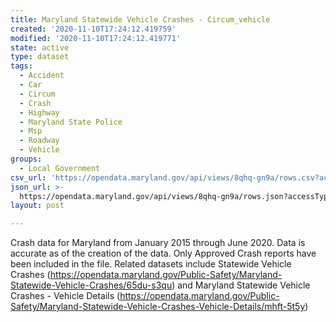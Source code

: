 ```yaml
---
title: Maryland Statewide Vehicle Crashes - Circum_vehicle
created: '2020-11-10T17:24:12.419759'
modified: '2020-11-10T17:24:12.419771'
state: active
type: dataset
tags:
  - Accident
  - Car
  - Circum
  - Crash
  - Highway
  - Maryland State Police
  - Msp
  - Roadway
  - Vehicle
groups:
  - Local Government
csv_url: 'https://opendata.maryland.gov/api/views/8qhq-gn9a/rows.csv?accessType=DOWNLOAD'
json_url: >-
  https://opendata.maryland.gov/api/views/8qhq-gn9a/rows.json?accessType=DOWNLOAD
layout: post

---
```

Crash data for Maryland from January 2015 through June 2020. Data is accurate as of the creation of the data. Only Approved Crash reports have been included in the file. Related datasets include Statewide Vehicle Crashes (https://opendata.maryland.gov/Public-Safety/Maryland-Statewide-Vehicle-Crashes/65du-s3qu) and Maryland Statewide Vehicle Crashes - Vehicle Details (https://opendata.maryland.gov/Public-Safety/Maryland-Statewide-Vehicle-Crashes-Vehicle-Details/mhft-5t5y)
